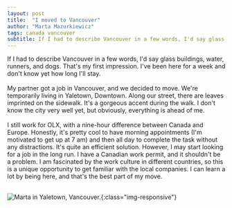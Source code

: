 ```yaml
---
layout: post
title:  "I moved to Vancouver"
author: "Marta Mazurkiewicz"
tags: canada vancouver
subtitle: If I had to describe Vancouver in a few words, I'd say glass buildings, water, runners, and dogs.
---
```


If I had to describe Vancouver in a few words, I'd say glass buildings, water, runners, and dogs. That's my first impression. I've been here for a week and don't know yet how long I'll stay. <br/>
<br/>
My partner got a job in Vancouver, and we decided to move. We're temporarily living in Yaletown, Downtown. Along our street, there are leaves imprinted on the sidewalk. It's a gorgeous accent during the walk. I don't know the city very well yet, but obviously, everything is ahead of me. <br/>
<br/>
I still work for OLX, with a nine-hour difference between Canada and Europe. Honestly, it's pretty cool to have morning appointments (I'm motivated to get up at 7 am) and then all day to complete the task without any distractions. It's quite an efficient solution. However, I may start looking for a job in the long run. I have a Canadian work permit, and it shouldn't be a problem. I am fascinated by the work culture in different countries, so this is a unique opportunity to get familiar with the local companies. I can learn a lot by being here, and that's the best part of my move. <br/>
<br/>

![Marta in Yaletown, Vancouver.](/assets/images/marta-vancouver.jpg){:class="img-responsive"}
